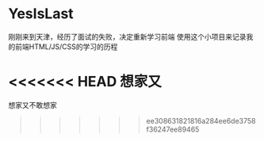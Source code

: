# YesIsLast
刚刚来到天津，经历了面试的失败，决定重新学习前端
使用这个小项目来记录我的前端HTML/JS/CSS的学习的历程

<<<<<<< HEAD
想家又
=======
想家又不敢想家
>>>>>>> ee308631821816a284ee6de3758f36247ee89465
